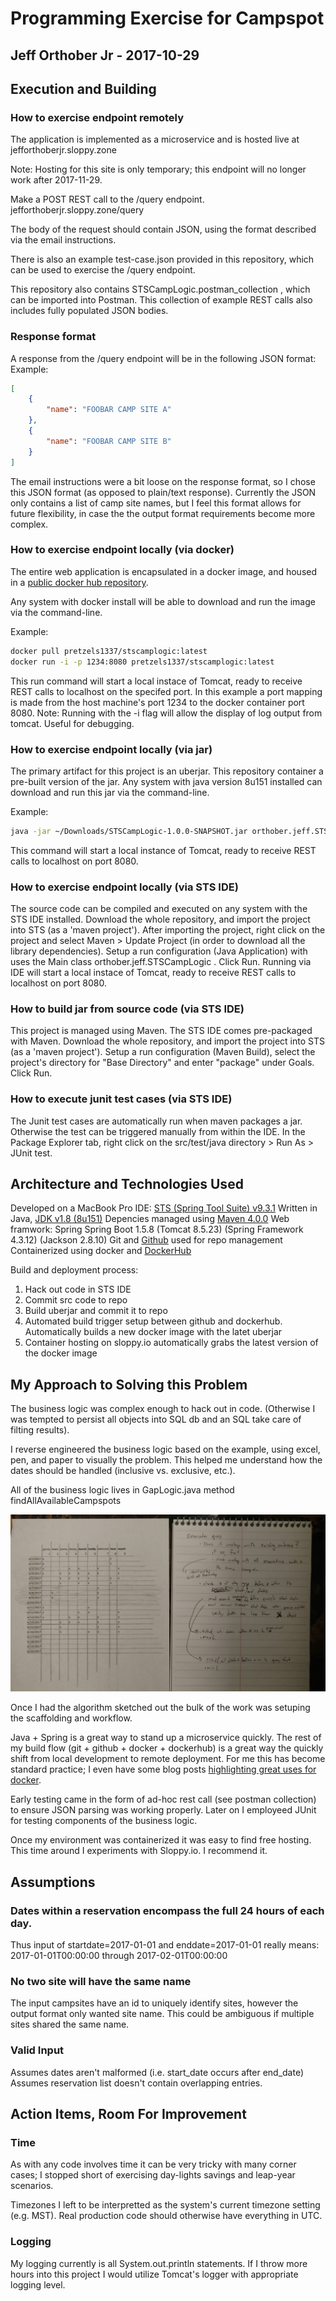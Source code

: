 # Programming Exercise for Campspot
## Jeff Orthober Jr - 2017-10-29

## Execution and Building

### How to exercise endpoint remotely
The application is implemented as a microservice and is hosted live at
jefforthoberjr.sloppy.zone

Note: Hosting for this site is only temporary; this endpoint will no longer work after 2017-11-29.

Make a POST REST call to the /query endpoint.
jefforthoberjr.sloppy.zone/query

The body of the request should contain JSON, using the format described via the email instructions.

There is also an example test-case.json provided in this repository, which can be used to exercise the /query endpoint.

This repository also contains STSCampLogic.postman_collection , which can be imported into Postman. This collection of example REST calls also includes fully populated JSON bodies.


### Response format

A response from the /query endpoint will be in the following JSON format:
Example:

```json
[
    {
        "name": "FOOBAR CAMP SITE A"
    },
    {
        "name": "FOOBAR CAMP SITE B"
    }
]
```

The email instructions were a bit loose on the response format, so I chose this JSON format (as opposed to plain/text response). Currently the JSON only contains a list of camp site names, but I feel this format allows for future flexibility, in case the the output format requirements become more complex.


### How to exercise endpoint locally (via docker)
The entire web application is encapsulated in a docker image, and housed in a [public docker hub repository](https://hub.docker.com/r/pretzels1337/stscamplogic/builds/). 

Any system with docker install will be able to download and run the image via the command-line.

Example:
```bash
docker pull pretzels1337/stscamplogic:latest
docker run -i -p 1234:8080 pretzels1337/stscamplogic:latest
```
This run command will start a local instace of Tomcat, ready to receive REST calls to localhost on the specifed port. In this example a port mapping is made from the host machine's port 1234 to the docker container port 8080. Note: Running with the -i flag will allow the display of log output from tomcat. Useful for debugging.


### How to exercise endpoint locally (via jar)
The primary artifact for this project is an uberjar. This repository container a pre-built version of the jar. Any system with java version 8u151 installed can download and run this jar via the command-line.

Example:
```bash
java -jar ~/Downloads/STSCampLogic-1.0.0-SNAPSHOT.jar orthober.jeff.STSCampLogic.App
```
This command will start a local instance of Tomcat, ready to receive REST calls to localhost on port 8080.


### How to exercise endpoint locally (via STS IDE)
The source code can be compiled and executed on any system with the STS IDE installed. Download the whole repository, and import the project into STS (as a 'maven project'). After importing the project, right click on the project and select Maven > Update Project (in order to download all the library dependencies). Setup a run configuration (Java Application) with uses the Main class orthober.jeff.STSCampLogic . Click Run.
Running via IDE will start a local instace of Tomcat, ready to receive REST calls to localhost on port 8080.


### How to build jar from source code (via STS IDE)
This project is managed using Maven. The STS IDE comes pre-packaged with Maven. Download the whole repository, and import the project into STS (as a 'maven project'). Setup a run configuration (Maven Build), select the project's directory for "Base Directory" and enter "package" under Goals. Click Run.


### How to execute junit test cases (via STS IDE)
The Junit test cases are automatically run when maven packages a jar. Otherwise the test can be triggered manually from within the IDE. In the Package Explorer tab, right click on the src/test/java directory > Run As > JUnit test.


## Architecture and Technologies Used

Developed on a MacBook Pro
IDE: [STS (Spring Tool Suite) v9.3.1](https://spring.io/tools)
Written in Java, [JDK v1.8 (8u151)](http://www.oracle.com/technetwork/java/javase/downloads/jdk8-downloads-2133151.html)
Depencies managed using [Maven 4.0.0](https://maven.apache.org/pom.html)
Web framwork: Spring
Spring Boot 1.5.8
(Tomcat 8.5.23)
(Spring Framework 4.3.12)
(Jackson 2.8.10)
Git and [Github](https://github.com/jefforthoberjr/STSCampLogic) used for repo management
Containerized using docker and [DockerHub](https://hub.docker.com/r/pretzels1337/stscamplogic/builds/)

Build and deployment process:
1) Hack out code in STS IDE
2) Commit src code to repo
3) Build uberjar and commit it to repo
4) Automated build trigger setup between github and dockerhub. Automatically builds a new docker image with the latet uberjar
5) Container hosting on sloppy.io automatically grabs the latest version of the docker image


## My Approach to Solving this Problem
The business logic was complex enough to hack out in code. (Otherwise I was tempted to persist all objects into SQL db and an SQL take care of filting results).

I reverse engineered the business logic based on the example, using excel, pen, and paper to visually the problem. This helped me understand how the dates should be handled (inclusive vs. exclusive, etc.). 

All of the business logic lives in GapLogic.java method findAllAvailableCampspots

![pic of sketch](https://github.com/jefforthoberjr/STSCampLogic/blob/master/pic.jpg)

Once I had the algorithm sketched out the bulk of the work was setuping the scaffolding and workflow.

Java + Spring is a great way to stand up a microservice quickly. The rest of my build flow (git + github + docker + dockerhub) is a great way the quickly shift from local development to remote deployment. For me this has become standard practice; I even have some blog posts [highlighting great uses for docker](http://intellectualgambols.blogspot.com/2017/09/how-to-run-airflow-in-windows-with.html). 

Early testing came in the form of ad-hoc rest call (see postman collection) to ensure JSON parsing was working properly. Later on I employeed JUnit for testing components of the business logic.

Once my environment was containerized it was easy to find free hosting. This time around I experiments with Sloppy.io. I recommend it.


## Assumptions
### Dates within a reservation encompass the full 24 hours of each day.
Thus input of startdate=2017-01-01 and enddate=2017-01-01 really means:
2017-01-01T00:00:00 through 2017-02-01T00:00:00

### No two site will have the same name
The input campsites have an id to uniquely identify sites, however the output format only wanted site name. This could be ambiguous if multiple sites shared the same name.

### Valid Input
Assumes dates aren't malformed (i.e. start_date occurs after end_date)
Assumes reservation list doesn't contain overlapping entries.


## Action Items, Room For Improvement
### Time
As with any code involves time it can be very tricky with many corner cases; I stopped short of exercising day-lights savings and leap-year scenarios.

Timezones I left to be interpretted as the system's current timezone setting (e.g. MST). Real production code should otherwise have everything in UTC.

### Logging
My logging currently is all System.out.println statements. If I throw more hours into this project I would utilize Tomcat's logger with appropriate logging level.


